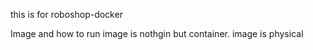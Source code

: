 this is for roboshop-docker

Image and how to run image is nothgin but container.
image is physical
